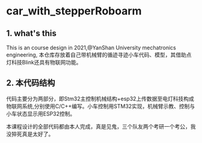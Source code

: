 # car_with_stepperRoboarm
## 1. what's this
This is an course design in 2021,@YanShan University mechatronics engineering,
本仓库存放着自己带机械臂的循迹寻迹小车代码、模型，其借助点灯科技Blink还具有物联网功能。
## 2. 本代码结构
代码主要分为两部分，即Stm32主控制机械结构+esp32上传数据至电灯科技构成物联网系统,分别使用C/C++编写。小车控制用STM32实现，机械臂示教、控制与小车状态显示用ESP32控制。




































































本课程设计的全部代码都由本人完成，真是见鬼，三个队友两个考研一个考公，我没猝死真是太好了。
